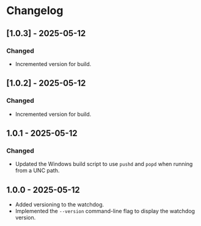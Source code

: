 # Changelog

## [1.0.3] - 2025-05-12
### Changed
- Incremented version for build.

## [1.0.2] - 2025-05-12
### Changed
- Incremented version for build.

## 1.0.1 - 2025-05-12
### Changed
- Updated the Windows build script to use `pushd` and `popd` when running from a UNC path.

## 1.0.0 - 2025-05-12
- Added versioning to the watchdog.
- Implemented the `--version` command-line flag to display the watchdog version.